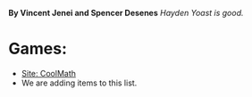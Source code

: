**By Vincent Jenei and Spencer Desenes**
*Hayden Yoast is good.*
# Games:
- [Site: CoolMath](http://coolmathgames.com "CoolMath") 
-  We are adding items to this list.


